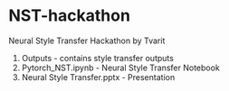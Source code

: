 # NST-hackathon
Neural Style Transfer Hackathon by Tvarit 


1. Outputs - contains style transfer outputs
2. Pytorch_NST.ipynb - Neural Style Transfer Notebook
3. Neural Style Transfer.pptx - Presentation

